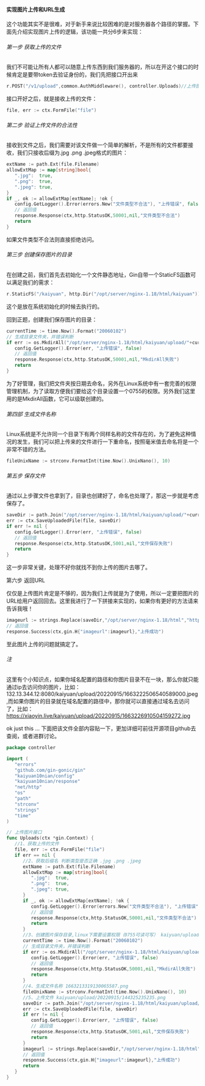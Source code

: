 #### 实现图片上传和URL生成

这个功能其实不是很难，对于新手来说比较困难的是对服务器各个路径的掌握。下面先介绍实现图片上传的逻辑，该功能一共分6步来实现：

###### 第一步 获取上传的文件

我们不可能让所有人都可以随意上传东西到我们服务器的，所以在开这个接口的时候肯定是要带token去验证身份的，我们先把接口开出来

```go
r.POST("/v1/upload",common.AuthMiddleware(), controller.Uploads)//上传图片
```

接口开好之后，就是接收上传的文件：

```go
file, err := ctx.FormFile("file")
```

###### 第二步 验证上传文件的合法性

接收到文件之后，我们需要对该文件做一个简单的解析，不是所有的文件都要接收，我们只接收后缀为.jpg .png .jpeg格式的图片：

```go
extName := path.Ext(file.Filename)
allowExtMap := map[string]bool{
   ".jpg":  true,
   ".png":  true,
   ".jpeg": true,
}
if _, ok := allowExtMap[extName]; !ok {
   config.GetLogger().Error(errors.New("文件类型不合法"), "上传错误", false)
   // 返回值
   response.Response(ctx,http.StatusOK,50001,nil,"文件类型不合法")
   return
}
```

如果文件类型不合法则直接拒绝访问。

###### 第三步 创建保存图片的目录

在创建之前，我们首先去初始化一个文件静态地址，Gin自带一个StaticFS函数可以满足我们的需求：

```go
r.StaticFS("/kaiyuan", http.Dir("/opt/server/nginx-1.18/html/kaiyuan"))
```

这个是放在系统初始化的时候去执行的。

回到正题，创建我们保存图片的目录：

```go
currentTime := time.Now().Format("20060102")
// 生成目录文件夹，并错误判断
if err := os.MkdirAll("/opt/server/nginx-1.18/html/kaiyuan/upload/"+currentTime, 0755); err != nil {
   config.GetLogger().Error(err, "上传错误", false)
   // 返回值
   response.Response(ctx,http.StatusOK,50001,nil,"MkdirAll失败")
   return
}
```

为了好管理，我们把文件夹按日期去命名，另外在Linux系统中有一套完善的权限管理机制，为了读取方便我们要给这个目录设置一个0755的权限。另外我们这里用的是MkdirAll函数，它可以级联创建的。

###### 第四部 生成文件名称

Linux系统是不允许同一个目录下有两个同样名称的文件存在的，为了避免这种情况的发生，我们可以把上传来的文件进行一下重命名，按照毫米值去命名将是一个非常不错的方法。

```go
fileUnixName := strconv.FormatInt(time.Now().UnixNano(), 10)
```

###### 第五步 保存文件

通过以上步骤文件也拿到了，目录也创建好了，命名也处理了，那这一步就是考虑保存了。

```go
saveDir := path.Join("/opt/server/nginx-1.18/html/kaiyuan/upload/"+currentTime, fileUnixName+extName)
err := ctx.SaveUploadedFile(file, saveDir)
if err != nil {
   config.GetLogger().Error(err, "上传错误", false)
   // 返回值
   response.Response(ctx,http.StatusOK,5001,nil,"文件保存失败")
   return
}
```

这一步非常关键，处理不好你就找不到你上传的图片去哪了。

第六步 返回URL

仅仅是上传图片肯定是不够的，因为我们上传就是为了使用，所以一定要把图片的URL给用户返回回去。这里我进行了一下拼接来实现的，如果你有更好的方法请来告诉我哦！

```go
imageurl := strings.Replace(saveDir,"/opt/server/nginx-1.18/html","https://xiaoyin.live",-1)
// 返回值
response.Success(ctx,gin.H{"imageurl":imageurl},"上传成功")
```

至此图片上传的问题就搞定了。

###### 注

这里有个小知识点，如果你域名配置的路径和你图片目录不在一块，那么你就只能通过ip去访问你的图片，比如：132.13.344.12:8080/kaiyuan/upload/20220915/1663222506540589000.jpeg,而如果你图片的目录就在域名配置的路径中，那你就可以直接通过域名去访问了，比如：https://xiaoyin.live/kaiyuan/upload/20220915/1663226910504159272.jpg



ok just this ...  下面把该文件全部内容贴一下，更加详细可前往开源项目github去查阅，或者进群讨论。

```go
package controller

import (
   "errors"
   "github.com/gin-gonic/gin"
   "kaiyuan10nian/config"
   "kaiyuan10nian/response"
   "net/http"
   "os"
   "path"
   "strconv"
   "strings"
   "time"
)

// 上传图片接口
func Uploads(ctx *gin.Context) {
   //1、获取上传的文件
   file, err := ctx.FormFile("file")
   if err == nil {
      //2、获取后缀名 判断类型是否正确 .jpg .png .jpeg
      extName := path.Ext(file.Filename)
      allowExtMap := map[string]bool{
         ".jpg":  true,
         ".png":  true,
         ".jpeg": true,
      }
      if _, ok := allowExtMap[extName]; !ok {
         config.GetLogger().Error(errors.New("文件类型不合法"), "上传错误", false)
         // 返回值
         response.Response(ctx,http.StatusOK,50001,nil,"文件类型不合法")
         return
      }
      //3、创建图片保存目录,linux下需要设置权限（0755可读可写） kaiyuan/upload/image20220915
      currentTime := time.Now().Format("20060102")
      // 生成目录文件夹，并错误判断
      if err := os.MkdirAll("/opt/server/nginx-1.18/html/kaiyuan/upload/"+currentTime, 0755); err != nil {
         config.GetLogger().Error(err, "上传错误", false)
         // 返回值
         response.Response(ctx,http.StatusOK,50001,nil,"MkdirAll失败")
         return
      }
      //4、生成文件名称 1663213319130065587.png
      fileUnixName := strconv.FormatInt(time.Now().UnixNano(), 10)
      //5、上传文件 kaiyuan/upload/20220915/144325235235.png
      saveDir := path.Join("/opt/server/nginx-1.18/html/kaiyuan/upload/"+currentTime, fileUnixName+extName)
      err := ctx.SaveUploadedFile(file, saveDir)
      if err != nil {
         config.GetLogger().Error(err, "上传错误", false)
         // 返回值
         response.Response(ctx,http.StatusOK,5001,nil,"文件保存失败")
         return
      }
      imageurl := strings.Replace(saveDir,"/opt/server/nginx-1.18/html","https://xiaoyin.live",-1)
      // 返回值
      response.Success(ctx,gin.H{"imageurl":imageurl},"上传成功")
      return
   }
}
```